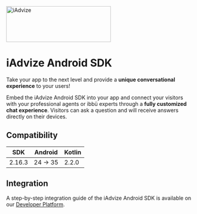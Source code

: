 <img src="https://user-images.githubusercontent.com/17723986/47799626-f3982700-dd2a-11e8-983c-77d1a3ed7f53.png" width="280" height="96" alt="iAdvize">

# iAdvize Android SDK

Take your app to the next level and provide a **unique conversational experience** to your users!

Embed the iAdvize Android SDK into your app and connect your visitors with your professional
agents or ibbü experts through a **fully customized chat experience**. Visitors can ask a question
and will receive answers directly on their devices.

## Compatibility

| SDK    | Android  | Kotlin |
|--------|----------|--------|
| 2.16.3 | 24 -> 35 | 2.2.0  |

## Integration

A step-by-step integration guide of the iAdvize Android SDK is available on
our [Developer Platform](https://developers.iadvize.com/documentation/mobile-sdk).
